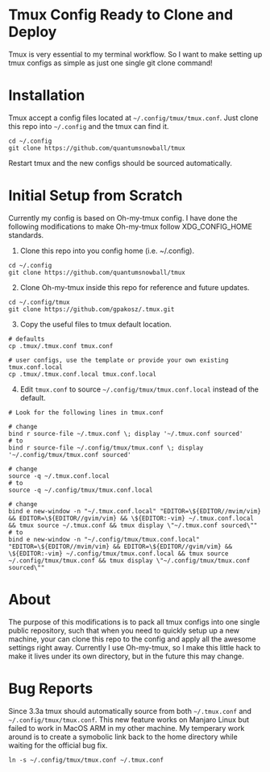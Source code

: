 # Tmux Config Ready to Clone and Deploy

Tmux is very essential to my terminal workflow. So I want to make setting up tmux configs as simple as just one single git clone command!

# Installation

Tmux accept a config files located at `~/.config/tmux/tmux.conf`. Just clone this repo into `~/.config` and the tmux can find it.

```
cd ~/.config
git clone https://github.com/quantumsnowball/tmux
```

Restart tmux and the new configs should be sourced automatically.

# Initial Setup from Scratch

Currently my config is based on Oh-my-tmux config. I have done the following modifications to make Oh-my-tmux follow XDG_CONFIG_HOME standards.

1. Clone this repo into you config home (i.e. ~/.config).

```
cd ~/.config
git clone https://github.com/quantumsnowball/tmux
```

2. Clone Oh-my-tmux inside this repo for reference and future updates.

```
cd ~/.config/tmux
git clone https://github.com/gpakosz/.tmux.git
```

3. Copy the useful files to tmux default location.

```
# defaults
cp .tmux/.tmux.conf tmux.conf

# user configs, use the template or provide your own existing tmux.conf.local
cp .tmux/.tmux.conf.local tmux.conf.local
```

4. Edit `tmux.conf` to source `~/.config/tmux/tmux.conf.local` instead of the default.

```
# Look for the following lines in tmux.conf

# change 
bind r source-file ~/.tmux.conf \; display '~/.tmux.conf sourced'
# to
bind r source-file ~/.config/tmux/tmux.conf \; display '~/.config/tmux/tmux.conf sourced'

# change 
source -q ~/.tmux.conf.local
# to
source -q ~/.config/tmux/tmux.conf.local

# change 
bind e new-window -n "~/.tmux.conf.local" "EDITOR=\${EDITOR//mvim/vim} && EDITOR=\${EDITOR//gvim/vim} && \${EDITOR:-vim} ~/.tmux.conf.local && tmux source ~/.tmux.conf && tmux display \"~/.tmux.conf sourced\""
# to
bind e new-window -n "~/.config/tmux/tmux.conf.local" "EDITOR=\${EDITOR//mvim/vim} && EDITOR=\${EDITOR//gvim/vim} && \${EDITOR:-vim} ~/.config/tmux/tmux.conf.local && tmux source ~/.config/tmux/tmux.conf && tmux display \"~/.config/tmux/tmux.conf sourced\""
```

# About

The purpose of this modifications is to pack all tmux configs into one single public repository, such that when you need to quickly setup up a new machine, your can clone this repo to the config and apply all the awesome settings right away. Currently I use Oh-my-tmux, so I make this little hack to make it lives under its own directory, but in the future this may change.

# Bug Reports

Since 3.3a tmux should automatically source from both `~/.tmux.conf` and `~/.config/tmux/tmux.conf`. This new feature works on Manjaro Linux but failed to work in MacOS ARM in my other machine. My temperary work around is to create a symobolic link back to the home directory while waiting for the official bug fix.

```
ln -s ~/.config/tmux/tmux.conf ~/.tmux.conf
```

